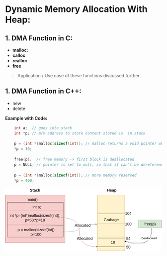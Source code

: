 # Dynamic Memory Allocation With Heap:

## 1. DMA Function in C:

-   **malloc:**
-   **calloc**
-   **realloc**
-   **free**

> Application / Use case of these functions discussed further.

## 1. DMA Function in C++:

-   new
-   delete

**Example with Code:**

```c
    int a;  // goes into stack
    int *p; // m/m address to store content stored is  in stack

    p = (int *)malloc(sizeof(int)); // malloc returns a void pointer which needs to be typecasted
    *p = 10;

    free(p);  // free memory -> first block is deallocated
    p = NULL; // pointer is set to null, so that it can't be dereferenced

    p = (int *)malloc(sizeof(int)); // more memory reserved
    *p = 400;
```

![DMA Malloc](../../figures/dma_malloc.png)
